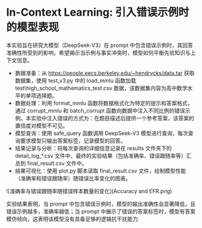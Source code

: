 # In-Context Learning: 引入错误示例时的模型表现

本实验旨在研究大模型（DeepSeek-V3）在 prompt 中包含错误示例时，其回答准确性所受到的影响，希望揭示当示例与事实冲突时，模型如何平衡先验知识与上下文信息。

- 数据准备：从 https://people.eecs.berkeley.edu/~hendrycks/data.tar 获取数据集，使用 test_v3.py 中的 load_mmlu 函数加载 test\high_school_mathematics_test.csv 数据，该数据集内容为高中数学水平的单项选择题。
- 数据处理：利用 format_mmlu 函数将数据格式化为特定的提示和答案格式，通过 corrupt_mmlu 和 batch_corrupt 函数向数据中注入不同比例的错误示例。本实验中注入错误的方式为：在题目描述后提供一个参考答案，该答案的置信度对模型不可见。
- 模型查询：使用 safe_query 函数调用 DeepSeek-V3 模型进行查询，每次查询要求模型只输出答案标签，记录模型的回答。
- 结果记录与分析：将每次查询的详细信息记录在 results 文件夹下的 detail_log_*.csv 文件中，最终的实验结果（包括准确率、错误跟随率等）汇总到 final_result.csv 文件中。
- 结果可视化：使用 plot.py 脚本读取 final_result.csv 文件，绘制模型性能（准确率和错误跟随率）随错误比率变化的图表。

![准确率与错误跟随率随错误样本数量的变化](Accuracy and EFR.png)

实验结果表明，当 prompt 中包含错误示例时，模型的输出准确性会显著降低，且错误示例越多，准确率越低；当 prompt 中展示了错误的答案标签时，模型有答案模仿倾向，这表明该模型没有具备足够的逻辑抗干扰能力.